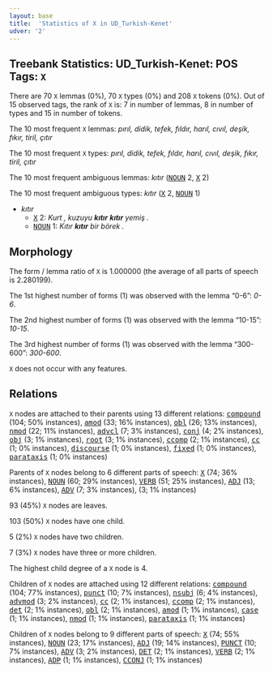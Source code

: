 ```yaml
---
layout: base
title:  'Statistics of X in UD_Turkish-Kenet'
udver: '2'
---
```


## Treebank Statistics: UD_Turkish-Kenet: POS Tags: `X`

There are 70 `X` lemmas (0%), 70 `X` types (0%) and 208 `X` tokens (0%).
Out of 15 observed tags, the rank of `X` is: 7 in number of lemmas, 8 in number of types and 15 in number of tokens.

The 10 most frequent `X` lemmas: <em>pırıl, didik, tefek, fıldır, harıl, cıvıl, deşik, fıkır, tiril, çıtır</em>

The 10 most frequent `X` types:  <em>pırıl, didik, tefek, fıldır, harıl, cıvıl, deşik, fıkır, tiril, çıtır</em>

The 10 most frequent ambiguous lemmas: <em>kıtır</em> (<tt><a href="tr_kenet-pos-NOUN.html">NOUN</a></tt> 2, <tt><a href="tr_kenet-pos-X.html">X</a></tt> 2)

The 10 most frequent ambiguous types:  <em>kıtır</em> (<tt><a href="tr_kenet-pos-X.html">X</a></tt> 2, <tt><a href="tr_kenet-pos-NOUN.html">NOUN</a></tt> 1)


* <em>kıtır</em>
  * <tt><a href="tr_kenet-pos-X.html">X</a></tt> 2: <em>Kurt , kuzuyu <b>kıtır</b> <b>kıtır</b> yemiş .</em>
  * <tt><a href="tr_kenet-pos-NOUN.html">NOUN</a></tt> 1: <em>Kıtır <b>kıtır</b> bir börek .</em>

## Morphology

The form / lemma ratio of `X` is 1.000000 (the average of all parts of speech is 2.280199).

The 1st highest number of forms (1) was observed with the lemma “0-6”: <em>0-6</em>.

The 2nd highest number of forms (1) was observed with the lemma “10-15”: <em>10-15</em>.

The 3rd highest number of forms (1) was observed with the lemma “300-600”: <em>300-600</em>.

`X` does not occur with any features.


## Relations

`X` nodes are attached to their parents using 13 different relations: <tt><a href="tr_kenet-dep-compound.html">compound</a></tt> (104; 50% instances), <tt><a href="tr_kenet-dep-amod.html">amod</a></tt> (33; 16% instances), <tt><a href="tr_kenet-dep-obl.html">obl</a></tt> (26; 13% instances), <tt><a href="tr_kenet-dep-nmod.html">nmod</a></tt> (22; 11% instances), <tt><a href="tr_kenet-dep-advcl.html">advcl</a></tt> (7; 3% instances), <tt><a href="tr_kenet-dep-conj.html">conj</a></tt> (4; 2% instances), <tt><a href="tr_kenet-dep-obj.html">obj</a></tt> (3; 1% instances), <tt><a href="tr_kenet-dep-root.html">root</a></tt> (3; 1% instances), <tt><a href="tr_kenet-dep-ccomp.html">ccomp</a></tt> (2; 1% instances), <tt><a href="tr_kenet-dep-cc.html">cc</a></tt> (1; 0% instances), <tt><a href="tr_kenet-dep-discourse.html">discourse</a></tt> (1; 0% instances), <tt><a href="tr_kenet-dep-fixed.html">fixed</a></tt> (1; 0% instances), <tt><a href="tr_kenet-dep-parataxis.html">parataxis</a></tt> (1; 0% instances)

Parents of `X` nodes belong to 6 different parts of speech: <tt><a href="tr_kenet-pos-X.html">X</a></tt> (74; 36% instances), <tt><a href="tr_kenet-pos-NOUN.html">NOUN</a></tt> (60; 29% instances), <tt><a href="tr_kenet-pos-VERB.html">VERB</a></tt> (51; 25% instances), <tt><a href="tr_kenet-pos-ADJ.html">ADJ</a></tt> (13; 6% instances), <tt><a href="tr_kenet-pos-ADV.html">ADV</a></tt> (7; 3% instances),  (3; 1% instances)

93 (45%) `X` nodes are leaves.

103 (50%) `X` nodes have one child.

5 (2%) `X` nodes have two children.

7 (3%) `X` nodes have three or more children.

The highest child degree of a `X` node is 4.

Children of `X` nodes are attached using 12 different relations: <tt><a href="tr_kenet-dep-compound.html">compound</a></tt> (104; 77% instances), <tt><a href="tr_kenet-dep-punct.html">punct</a></tt> (10; 7% instances), <tt><a href="tr_kenet-dep-nsubj.html">nsubj</a></tt> (6; 4% instances), <tt><a href="tr_kenet-dep-advmod.html">advmod</a></tt> (3; 2% instances), <tt><a href="tr_kenet-dep-cc.html">cc</a></tt> (2; 1% instances), <tt><a href="tr_kenet-dep-ccomp.html">ccomp</a></tt> (2; 1% instances), <tt><a href="tr_kenet-dep-det.html">det</a></tt> (2; 1% instances), <tt><a href="tr_kenet-dep-obl.html">obl</a></tt> (2; 1% instances), <tt><a href="tr_kenet-dep-amod.html">amod</a></tt> (1; 1% instances), <tt><a href="tr_kenet-dep-case.html">case</a></tt> (1; 1% instances), <tt><a href="tr_kenet-dep-nmod.html">nmod</a></tt> (1; 1% instances), <tt><a href="tr_kenet-dep-parataxis.html">parataxis</a></tt> (1; 1% instances)

Children of `X` nodes belong to 9 different parts of speech: <tt><a href="tr_kenet-pos-X.html">X</a></tt> (74; 55% instances), <tt><a href="tr_kenet-pos-NOUN.html">NOUN</a></tt> (23; 17% instances), <tt><a href="tr_kenet-pos-ADJ.html">ADJ</a></tt> (19; 14% instances), <tt><a href="tr_kenet-pos-PUNCT.html">PUNCT</a></tt> (10; 7% instances), <tt><a href="tr_kenet-pos-ADV.html">ADV</a></tt> (3; 2% instances), <tt><a href="tr_kenet-pos-DET.html">DET</a></tt> (2; 1% instances), <tt><a href="tr_kenet-pos-VERB.html">VERB</a></tt> (2; 1% instances), <tt><a href="tr_kenet-pos-ADP.html">ADP</a></tt> (1; 1% instances), <tt><a href="tr_kenet-pos-CCONJ.html">CCONJ</a></tt> (1; 1% instances)

